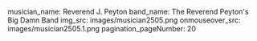 musician_name: Reverend J. Peyton
band_name: The Reverend Peyton&#39;s Big Damn Band
img_src: images/musician2505.png
onmouseover_src: images/musician2505.1.png
pagination_pageNumber: 20